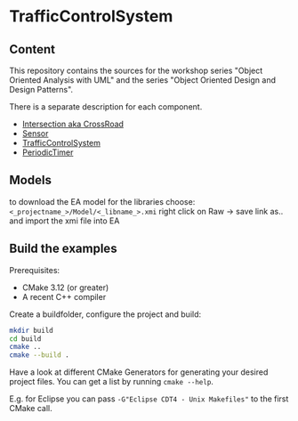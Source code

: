 # TrafficControlSystem

## Content

This repository contains the sources for the workshop series "Object Oriented
Analysis with UML" and the series "Object Oriented Design and Design Patterns".

There is a separate description for each component.

- [Intersection aka CrossRoad](./CrossRoadLib/CrossRoad.md)
- [Sensor](./Sensor/Sensor.md)
- [TrafficControlSystem](./TrafficControlSystem/TrafficControlSystem.md)
- [PeriodicTimer](https://github.com/GerdHirsch/PeriodicTimer/blob/master/README.md)

## Models

to download the EA model for the libraries choose:
`<_projectname_>/Model/<_libname_>.xmi` right click on Raw -> save link as.. and
import the xmi file into EA

## Build the examples

Prerequisites:

- CMake 3.12 (or greater)
- A recent C++ compiler

Create a buildfolder, configure the project and build:

```bash
mkdir build
cd build
cmake ..
cmake --build .
```

Have a look at different CMake Generators for generating your desired project
files. You can get a list by running `cmake --help`.

E.g. for Eclipse you can pass `-G"Eclipse CDT4 - Unix Makefiles"` to the first CMake call.
